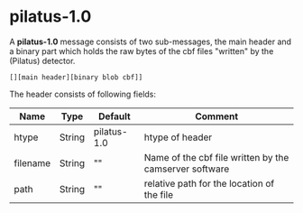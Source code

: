 # pilatus-1.0

A __pilatus-1.0__ message consists of two sub-messages, the main header and a binary part which holds the raw bytes of the cbf files "written" by the (Pilatus) detector.

```
[][main header][binary blob cbf]]
```

The header consists of following fields:


| Name | Type | Default | Comment |
| ---- | ---- | --------| ------- |
| htype | String | pilatus-1.0 | htype of header |
| filename | String | "" | Name of the cbf file written by the camserver software |
| path | String | "" | relative path for the location of the file |
